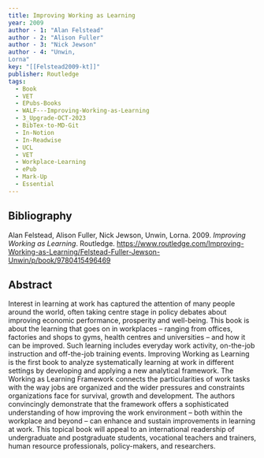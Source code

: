 ```yaml
---
title: Improving Working as Learning
year: 2009
author - 1: "Alan Felstead"
author - 2: "Alison Fuller"
author - 3: "Nick Jewson"
author - 4: "Unwin,
Lorna"
key: "[[Felstead2009-kt]]"
publisher: Routledge
tags:
  - Book
  - VET
  - EPubs-Books
  - WALF---Improving-Working-as-Learning
  - 3_Upgrade-OCT-2023
  - BibTex-to-MD-Git
  - In-Notion
  - In-Readwise
  - UCL
  - VET
  - Workplace-Learning
  - ePub
  - Mark-Up
  - Essential
---
```


## Bibliography
Alan Felstead, Alison Fuller, Nick Jewson, Unwin,
Lorna. 2009. *Improving Working as Learning*. Routledge. https://www.routledge.com/Improving-Working-as-Learning/Felstead-Fuller-Jewson-Unwin/p/book/9780415496469
## Abstract
Interest in learning at work has captured the attention of many people around the world, often taking centre stage in policy debates about improving economic performance, prosperity and well-being. This book is about the learning that goes on in workplaces – ranging from offices, factories and shops to gyms, health centres and universities – and how it can be improved. Such learning includes everyday work activity, on-the-job instruction and off-the-job training events. Improving Working as Learning is the first book to analyze systematically learning at work in different settings by developing and applying a new analytical framework. The Working as Learning Framework connects the particularities of work tasks with the way jobs are organized and the wider pressures and constraints organizations face for survival, growth and development. The authors convincingly demonstrate that the framework offers a sophisticated understanding of how improving the work environment – both within the workplace and beyond – can enhance and sustain improvements in learning at work. This topical book will appeal to an international readership of undergraduate and postgraduate students, vocational teachers and trainers, human resource professionals, policy-makers, and researchers.